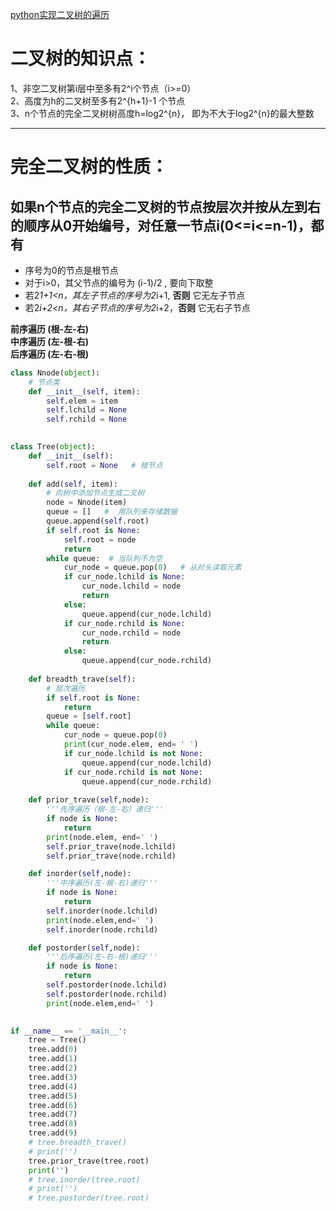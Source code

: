 [python实现二叉树的遍历](https://blog.csdn.net/qq_17753903/article/details/82628228)

二叉树的知识点：
=
  1、非空二叉树第i层中至多有2^i个节点（i>=0）<br>
  2、高度为h的二叉树至多有2^{h+1}-1 个节点 <br>
  3、n个节点的完全二叉树树高度h=log2^{n}， 即为不大于log2^{n}的最大整数 <br>

------


完全二叉树的性质：
= 
## 如果n个节点的完全二叉树的节点按层次并按从左到右的顺序从0开始编号，对任意一节点i(0<=i<=n-1)，都有
  * 序号为0的节点是根节点
  * 对于i>0，其父节点的编号为 (i-1)/2 , 要向下取整
  * 若2*1+1<n，其左子节点的序号为2*i+1, **否则** 它无左子节点
  * 若2*i+2<n，其右子节点的序号为2*i+2，**否则** 它无右子节点




**前序遍历 (根-左-右)** <br>
**中序遍历 (左-根-右)** <br>
**后序遍历 (左-右-根)** <br>

``` python 
class Nnode(object):
    # 节点类
    def __init__(self, item):
        self.elem = item
        self.lchild = None
        self.rchild = None
        

class Tree(object):
    def __init__(self):
        self.root = None   # 根节点
    
    def add(self, item):
        # 向树中添加节点生成二叉树
        node = Nnode(item)
        queue = []   #  用队列来存储数据
        queue.append(self.root)
        if self.root is None:
            self.root = node
            return 
        while queue:  # 当队列不为空
            cur_node = queue.pop(0)   # 从对头读取元素
            if cur_node.lchild is None:
                cur_node.lchild = node
                return 
            else:
                queue.append(cur_node.lchild)
            if cur_node.rchild is None:
                cur_node.rchild = node
                return 
            else:
                queue.append(cur_node.rchild)
    
    def breadth_trave(self):
        # 层次遍历
        if self.root is None:
            return 
        queue = [self.root]
        while queue:
            cur_node = queue.pop(0)
            print(cur_node.elem, end= ' ')
            if cur_node.lchild is not None:
                queue.append(cur_node.lchild)
            if cur_node.rchild is not None:
                queue.append(cur_node.rchild)
    
    def prior_trave(self,node):
        '''先序遍历（根-左-右）递归'''
        if node is None:
            return
        print(node.elem, end=' ')
        self.prior_trave(node.lchild)
        self.prior_trave(node.rchild)

    def inorder(self,node):
        '''中序遍历(左-根-右)递归'''
        if node is None:
            return
        self.inorder(node.lchild)
        print(node.elem,end=' ')
        self.inorder(node.rchild)

    def postorder(self,node):
        '''后序遍历(左-右-根)递归'''
        if node is None:
            return
        self.postorder(node.lchild)
        self.postorder(node.rchild)
        print(node.elem,end=' ')
        

if __name__ == '__main__':
    tree = Tree()
    tree.add(0)
    tree.add(1)
    tree.add(2)
    tree.add(3)
    tree.add(4)
    tree.add(5)
    tree.add(6)
    tree.add(7)
    tree.add(8)
    tree.add(9)
    # tree.breadth_trave()
    # print('')
    tree.prior_trave(tree.root)
    print('')
    # tree.inorder(tree.root)
    # print('')
    # tree.postorder(tree.root)

```
  




